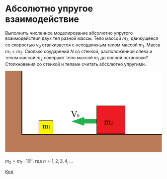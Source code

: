 # Абсолютно упругое взаимодействие 

Выполнить численное моделирование абсолютно упругого взаимодействия двух тел разной массы.
Тело массой $m_2$, движущееся со скоростью $v_0$ сталкивается с неподвижным телом массой $m_1$.
Масса $m_1 < m_2$. Сколько соударений $N$ со стенкой, расположенной слева и телом массой $m_2$
совершит тело массой $m_1$ до полной остановки? Столкновения со стенкой и телами считать
абсолютно упругими.

![](src/blocks.png)

$m_2 = m_1 \cdot 10^n$, где $n=1,2,3,4,\dots$

[Код](main.py)
